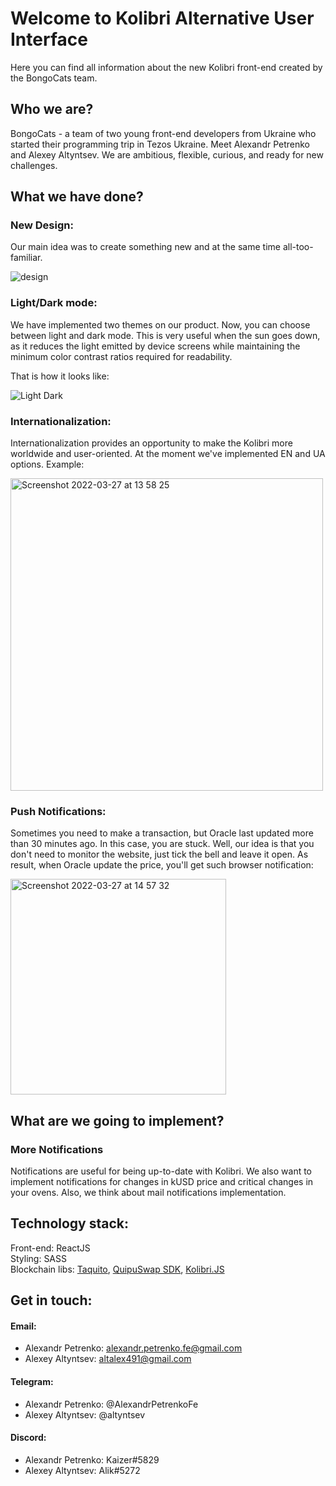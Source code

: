 # Welcome to Kolibri Alternative User Interface

Here you can find all information about the new Kolibri front-end created by the BongoCats team.

## Who we are? 

BongoCats - a team of two young front-end developers from Ukraine who started their programming trip in Tezos Ukraine. Meet Alexandr Petrenko and Alexey Altyntsev. We are ambitious, flexible, curious, and ready for new challenges.

## What we have done? 

### New Design:

Our main idea was to create something new and at the same time all-too-familiar.

![design](https://user-images.githubusercontent.com/60012511/160284831-7e862574-3d3b-4d79-a9bb-20d937c55628.png)

### Light/Dark mode:

We have implemented two themes on our product. Now, you can choose between light and dark mode. This is very useful when the sun goes down, as it reduces the light emitted by device screens while maintaining the minimum color contrast ratios required for readability.

That is how it looks like:

![Light Dark](https://user-images.githubusercontent.com/60012511/160277943-e157c820-264b-4987-9ae9-ee3b531fbb83.png)

### Internationalization:

Internationalization provides an opportunity to make the Kolibri more worldwide and user-oriented. At the moment we've implemented EN and UA options.
Example:

<img width="500" alt="Screenshot 2022-03-27 at 13 58 25" src="https://user-images.githubusercontent.com/60012511/160278303-d96c5618-33e5-455c-b1af-5d3f42616911.png">

### Push Notifications:

Sometimes you need to make a transaction, but Oracle last updated more than 30 minutes ago. In this case, you are stuck. Well, our idea is that you don't need to monitor the website, just tick the bell and leave it open. As result, when Oracle update the price, you'll get such browser notification:

<img width="345" alt="Screenshot 2022-03-27 at 14 57 32" src="https://user-images.githubusercontent.com/60012511/160280614-4683ff20-47cd-465b-9cb9-5702369fdf2a.png">

## What are we going to implement? 

### More Notifications

Notifications are useful for being up-to-date with Kolibri. We also want to implement notifications for changes in kUSD price and critical changes in your ovens. Also, we think about mail notifications implementation.

## Technology stack:

Front-end: ReactJS </br>
Styling: SASS </br>
Blockchain libs: [Taquito](https://tezostaquito.io/), [QuipuSwap SDK](https://github.com/madfish-solutions/quipuswap-sdk), [Kolibri.JS](https://github.com/Hover-Labs/kolibri-js)

## Get in touch:

#### Email: 
- Alexandr Petrenko: alexandr.petrenko.fe@gmail.com
- Alexey Altyntsev: altalex491@gmail.com
#### Telegram: 
- Alexandr Petrenko: @AlexandrPetrenkoFe
- Alexey Altyntsev: @altyntsev
#### Discord:
- Alexandr Petrenko: Kaizer#5829
- Alexey Altyntsev: Alik#5272

